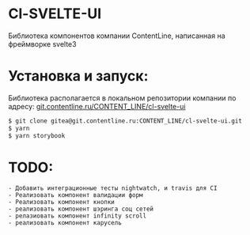 # Cl-SVELTE-UI

Библиотека компонентов компании ContentLine, написанная на фреймворке svelte3

# Установка и запуск:
  Библиотека располагается в локальном репозитории компании по адресу: [git.contentline.ru/CONTENT_LINE/cl-svelte-ui](https://git.contentline.ru/CONTENT_LINE/cl-svelte-ui)
  ```sh
$ git clone gitea@git.contentline.ru:CONTENT_LINE/cl-svelte-ui.git
$ yarn
$ yarn storybook
```
# TODO:

    - Добавить интеграционные тесты nightwatch, и travis для CI
    - Реализовать компонент валидации форм
    - Реализовать компонент кнопки
    - реализовать компонент шэринга соц сетей
    - релазиовать компонент infinity scroll
    - реализовать компонент карусель
